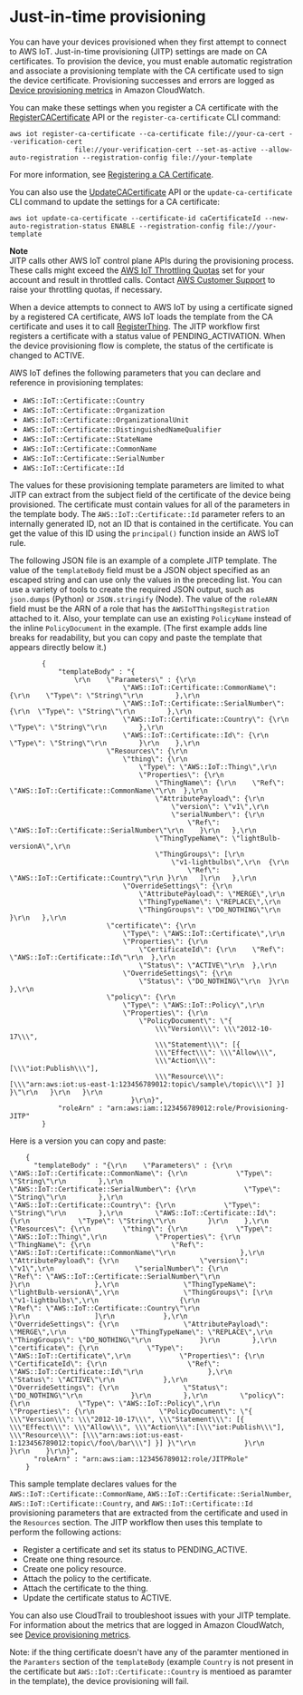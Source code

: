 # Just\-in\-time provisioning<a name="jit-provisioning"></a>

You can have your devices provisioned when they first attempt to connect to AWS IoT\. Just\-in\-time provisioning \(JITP\) settings are made on CA certificates\. To provision the device, you must enable automatic registration and associate a provisioning template with the CA certificate used to sign the device certificate\. Provisioning successes and errors are logged as [Device provisioning metrics](metrics_dimensions.md#provisioning-metrics) in Amazon CloudWatch\.

You can make these settings when you register a CA certificate with the [RegisterCACertificate](https://docs.aws.amazon.com/iot/latest/apireference/API_RegisterCACertificate.html) API or the `register-ca-certificate` CLI command:

```
aws iot register-ca-certificate --ca-certificate file://your-ca-cert --verification-cert 
                file://your-verification-cert --set-as-active --allow-auto-registration --registration-config file://your-template
```

For more information, see [Registering a CA Certificate](device-certs-your-own.html#register-CA-cert)\.

You can also use the [UpdateCACertificate](https://docs.aws.amazon.com/iot/latest/apireference/API_UpdateCACertificate.html) API or the `update-ca-certificate` CLI command to update the settings for a CA certificate:

```
aws iot update-ca-certificate --certificate-id caCertificateId --new-auto-registration-status ENABLE --registration-config file://your-template
```

**Note**  
JITP calls other AWS IoT control plane APIs during the provisioning process\. These calls might exceed the [ AWS IoT Throttling Quotas](https://docs.aws.amazon.com/general/latest/gr/iot-core.html#throttling-limits) set for your account and result in throttled calls\. Contact [AWS Customer Support](https://console.aws.amazon.com/support/home) to raise your throttling quotas, if necessary\.

When a device attempts to connect to AWS IoT by using a certificate signed by a registered CA certificate, AWS IoT loads the template from the CA certificate and uses it to call [RegisterThing](fleet-provision-api.md#register-thing)\. The JITP workflow first registers a certificate with a status value of PENDING\_ACTIVATION\. When the device provisioning flow is complete, the status of the certificate is changed to ACTIVE\.

AWS IoT defines the following parameters that you can declare and reference in provisioning templates:
+ `AWS::IoT::Certificate::Country`
+ `AWS::IoT::Certificate::Organization`
+ `AWS::IoT::Certificate::OrganizationalUnit`
+ `AWS::IoT::Certificate::DistinguishedNameQualifier`
+ `AWS::IoT::Certificate::StateName`
+ `AWS::IoT::Certificate::CommonName`
+ `AWS::IoT::Certificate::SerialNumber`
+ `AWS::IoT::Certificate::Id`

The values for these provisioning template parameters are limited to what JITP can extract from the subject field of the certificate of the device being provisioned\. The certificate must contain values for all of the parameters in the template body\. The `AWS::IoT::Certificate::Id` parameter refers to an internally generated ID, not an ID that is contained in the certificate\. You can get the value of this ID using the `principal()` function inside an AWS IoT rule\.

The following JSON file is an example of a complete JITP template\. The value of the `templateBody` field must be a JSON object specified as an escaped string and can use only the values in the preceding list\. You can use a variety of tools to create the required JSON output, such as `json.dumps` \(Python\) or `JSON.stringify` \(Node\)\. The value of the `roleARN` field must be the ARN of a role that has the `AWSIoTThingsRegistration` attached to it\. Also, your template can use an existing `PolicyName` instead of the inline `PolicyDocument` in the example\. \(The first example adds line breaks for readability, but you can copy and paste the template that appears directly below it\.\)

```
        { 
            "templateBody" : "{
                \r\n    \"Parameters\" : {\r\n        
                            \"AWS::IoT::Certificate::CommonName\": {\r\n    \"Type\": \"String\"\r\n        },\r\n        
                            \"AWS::IoT::Certificate::SerialNumber\": {\r\n  \"Type\": \"String\"\r\n        },\r\n        
                            \"AWS::IoT::Certificate::Country\": {\r\n   \"Type\": \"String\"\r\n        },\r\n        
                            \"AWS::IoT::Certificate::Id\": {\r\n    \"Type\": \"String\"\r\n        }\r\n    },\r\n    
                        \"Resources\": {\r\n        
                            \"thing\": {\r\n            
                                \"Type\": \"AWS::IoT::Thing\",\r\n            
                                \"Properties\": {\r\n                
                                    \"ThingName\": {\r\n    \"Ref\": \"AWS::IoT::Certificate::CommonName\"\r\n  },\r\n                
                                    \"AttributePayload\": {\r\n                    
                                        \"version\": \"v1\",\r\n                    
                                        \"serialNumber\": {\r\n                        
                                            \"Ref\": \"AWS::IoT::Certificate::SerialNumber\"\r\n    }\r\n   },\r\n                
                                    \"ThingTypeName\": \"lightBulb-versionA\",\r\n                
                                    \"ThingGroups\": [\r\n                    
                                        \"v1-lightbulbs\",\r\n  {\r\n                        
                                            \"Ref\": \"AWS::IoT::Certificate::Country\"\r\n }\r\n   ]\r\n   },\r\n            
                            \"OverrideSettings\": {\r\n                
                                \"AttributePayload\": \"MERGE\",\r\n                
                                \"ThingTypeName\": \"REPLACE\",\r\n                
                                \"ThingGroups\": \"DO_NOTHING\"\r\n }\r\n   },\r\n        
                        \"certificate\": {\r\n            
                            \"Type\": \"AWS::IoT::Certificate\",\r\n            
                            \"Properties\": {\r\n                
                                \"CertificateId\": {\r\n    \"Ref\": \"AWS::IoT::Certificate::Id\"\r\n  },\r\n                
                                \"Status\": \"ACTIVE\"\r\n  },\r\n            
                            \"OverrideSettings\": {\r\n                
                                \"Status\": \"DO_NOTHING\"\r\n  }\r\n   },\r\n        
                        \"policy\": {\r\n            
                            \"Type\": \"AWS::IoT::Policy\",\r\n            
                            \"Properties\": {\r\n                
                                \"PolicyDocument\": \"{ 
                                    \\\"Version\\\": \\\"2012-10-17\\\", 
                                    \\\"Statement\\\": [{ 
                                    \\\"Effect\\\": \\\"Allow\\\", 
                                    \\\"Action\\\":[\\\"iot:Publish\\\"], 
                                    \\\"Resource\\\": [\\\"arn:aws:iot:us-east-1:123456789012:topic\/sample\/topic\\\"] }] }\"\r\n   }\r\n   }\r\n    
                              }\r\n}",
            "roleArn" : "arn:aws:iam::123456789012:role/Provisioning-JITP"
        }
```

Here is a version you can copy and paste:

```
    { 
      "templateBody" : "{\r\n    \"Parameters\" : {\r\n        \"AWS::IoT::Certificate::CommonName\": {\r\n            \"Type\": \"String\"\r\n        },\r\n        \"AWS::IoT::Certificate::SerialNumber\": {\r\n            \"Type\": \"String\"\r\n        },\r\n        \"AWS::IoT::Certificate::Country\": {\r\n            \"Type\": \"String\"\r\n        },\r\n        \"AWS::IoT::Certificate::Id\": {\r\n            \"Type\": \"String\"\r\n        }\r\n    },\r\n    \"Resources\": {\r\n        \"thing\": {\r\n            \"Type\": \"AWS::IoT::Thing\",\r\n            \"Properties\": {\r\n                \"ThingName\": {\r\n                    \"Ref\": \"AWS::IoT::Certificate::CommonName\"\r\n                },\r\n                \"AttributePayload\": {\r\n                    \"version\": \"v1\",\r\n                    \"serialNumber\": {\r\n                        \"Ref\": \"AWS::IoT::Certificate::SerialNumber\"\r\n                    }\r\n                },\r\n                \"ThingTypeName\": \"lightBulb-versionA\",\r\n                \"ThingGroups\": [\r\n                    \"v1-lightbulbs\",\r\n                    {\r\n                        \"Ref\": \"AWS::IoT::Certificate::Country\"\r\n                    }\r\n                ]\r\n            },\r\n            \"OverrideSettings\": {\r\n                \"AttributePayload\": \"MERGE\",\r\n                \"ThingTypeName\": \"REPLACE\",\r\n                \"ThingGroups\": \"DO_NOTHING\"\r\n            }\r\n        },\r\n        \"certificate\": {\r\n            \"Type\": \"AWS::IoT::Certificate\",\r\n            \"Properties\": {\r\n                \"CertificateId\": {\r\n                    \"Ref\": \"AWS::IoT::Certificate::Id\"\r\n                },\r\n                \"Status\": \"ACTIVE\"\r\n            },\r\n            \"OverrideSettings\": {\r\n                \"Status\": \"DO_NOTHING\"\r\n            }\r\n        },\r\n        \"policy\": {\r\n            \"Type\": \"AWS::IoT::Policy\",\r\n            \"Properties\": {\r\n                \"PolicyDocument\": \"{ \\\"Version\\\": \\\"2012-10-17\\\", \\\"Statement\\\": [{ \\\"Effect\\\": \\\"Allow\\\", \\\"Action\\\":[\\\"iot:Publish\\\"], \\\"Resource\\\": [\\\"arn:aws:iot:us-east-1:123456789012:topic\/foo\/bar\\\"] }] }\"\r\n            }\r\n        }\r\n    }\r\n}",
      "roleArn" : "arn:aws:iam::123456789012:role/JITPRole"
    }
```

This sample template declares values for the `AWS::IoT::Certificate::CommonName`, `AWS::IoT::Certificate::SerialNumber`, `AWS::IoT::Certificate::Country`, and `AWS::IoT::Certificate::Id` provisioning parameters that are extracted from the certificate and used in the `Resources` section\. The JITP workflow then uses this template to perform the following actions:
+ Register a certificate and set its status to PENDING\_ACTIVE\.
+ Create one thing resource\.
+ Create one policy resource\.
+ Attach the policy to the certificate\.
+ Attach the certificate to the thing\.
+ Update the certificate status to ACTIVE\.

You can also use CloudTrail to troubleshoot issues with your JITP template\. For information about the metrics that are logged in Amazon CloudWatch, see [Device provisioning metrics](metrics_dimensions.md#provisioning-metrics)\.

Note: if the thing certificate doesn't have any of the paramter mentioned in the `Paramters` section of the `templateBody` (example `Country` is not present in the certificate but `AWS::IoT::Certificate::Country` is mentioed as paramter in the template), the device provisioning will fail.
